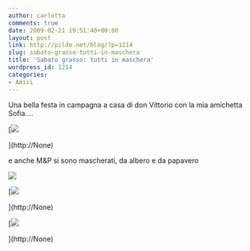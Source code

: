 ```yaml
---
author: carlotta
comments: true
date: 2009-02-21 19:51:40+00:00
layout: post
link: http://pilde.net/blog/?p=1214
slug: sabato-grasso-tutti-in-maschera
title: 'Sabato grasso: tutti in maschera'
wordpress_id: 1214
categories:
- Amici
---
```


Una bella festa in campagna a casa di don Vittorio con la mia amichetta Sofia....

[![]({{baseurl}}/uploads/2009/02/re_maschere.jpg)


](http://None)


[](http://None)




e anche M&P si sono mascherati, da albero e da papavero

![]({{baseurl}}/uploads/2009/02/carne_family.jpg)




[![]({{baseurl}}/uploads/2009/02/mamma_mati1.jpg)


](http://None)




[![]({{baseurl}}/uploads/2009/02/papa_marghe.jpg)


](http://None)



